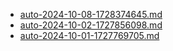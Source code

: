 * [auto-2024-10-08-1728374645.md](/docs/202410/auto-2024-10-08-1728374645.md)
* [auto-2024-10-02-1727856098.md](/docs/202410/auto-2024-10-02-1727856098.md)
* [auto-2024-10-01-1727769705.md](/docs/202410/auto-2024-10-01-1727769705.md)
